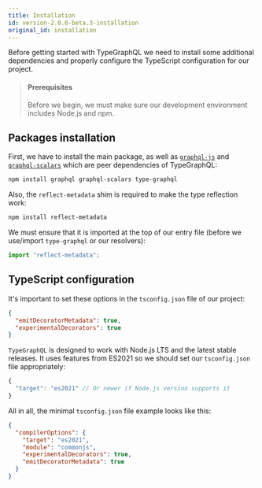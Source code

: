 ```yaml
---
title: Installation
id: version-2.0.0-beta.3-installation
original_id: installation
---
```


Before getting started with TypeGraphQL we need to install some additional dependencies and properly configure the TypeScript configuration for our project.

> #### Prerequisites
>
> Before we begin, we must make sure our development environment includes Node.js and npm.

## Packages installation

First, we have to install the main package, as well as [`graphql-js`](https://github.com/graphql/graphql-js) and [`graphql-scalars`](https://github.com/urigo/graphql-scalars) which are peer dependencies of TypeGraphQL:

```sh
npm install graphql graphql-scalars type-graphql
```

Also, the `reflect-metadata` shim is required to make the type reflection work:

```sh
npm install reflect-metadata
```

We must ensure that it is imported at the top of our entry file (before we use/import `type-graphql` or our resolvers):

```ts
import "reflect-metadata";
```

## TypeScript configuration

It's important to set these options in the `tsconfig.json` file of our project:

```json
{
  "emitDecoratorMetadata": true,
  "experimentalDecorators": true
}
```

`TypeGraphQL` is designed to work with Node.js LTS and the latest stable releases. It uses features from ES2021 so we should set our `tsconfig.json` file appropriately:

```js
{
  "target": "es2021" // Or newer if Node.js version supports it
}
```

All in all, the minimal `tsconfig.json` file example looks like this:

```json
{
  "compilerOptions": {
    "target": "es2021",
    "module": "commonjs",
    "experimentalDecorators": true,
    "emitDecoratorMetadata": true
  }
}
```
